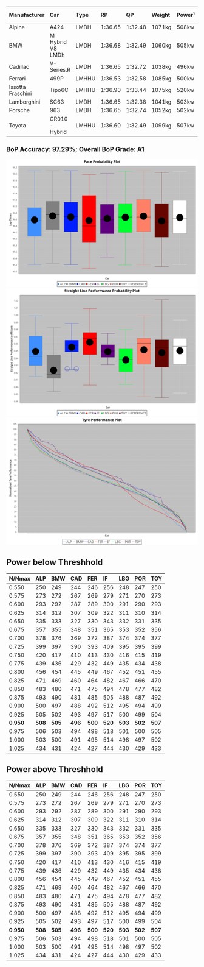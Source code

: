|Manufacturer|Car|Type|RP|QP|Weight|Power¹|Threshhold|PINC|Power²|E/Stint|AVG Vmax|FDS|RDLC|L/Stint|BOP-Grade|ModelAccuracy|ModelPoints|Match%|
|:-|:-|:-|:-|:-|:-|:-|:-|:-|:-|:-|:-|:-|:-|:-|:-|:-|:-|:-|
|Alpine|A424|LMDH|1:36.65|1:32.48|1071kg|508kw|210.0kph|0%|508kw|903MJ|292.95kph|-|0.99|37|~A1|81.46%|523|100.00%|
|BMW|M Hybrid V8 LMDh|LMDH|1:36.68|1:32.49|1060kg|505kw|210.0kph|0%|505kw|891MJ|289.02kph|-|1.01|37|~A1|98.60%|1690|100.00%|
|Cadillac|V-Series.R|LMDH|1:36.65|1:32.72|1038kg|496kw|210.0kph|0%|496kw|871MJ|293.34kph|-|1.02|37|~A1|98.38%|1765|97.91%|
|Ferrari|499P|LMHHU|1:36.53|1:32.58|1085kg|500kw|210.0kph|0%|500kw|885MJ|293.83kph|190kph|1.01|37|~A1|92.24%|2247|97.67%|
|Issotta Fraschini|Tipo6C|LMHHU|1:36.90|1:33.44|1075kg|520kw|210.0kph|0%|520kw|922MJ|293.62kph|190kph|1.04|37|+B1|66.67%|96|86.19%|
|Lamborghini|SC63|LMDH|1:36.65|1:32.38|1041kg|503kw|210.0kph|0%|503kw|884MJ|291.77kph|-|1.05|37|~A1|96.77%|419|96.54%|
|Porsche|963|LMDH|1:36.65|1:32.74|1052kg|502kw|210.0kph|0%|502kw|887MJ|293.51kph|-|1.01|37|~A1|96.81%|5438|100.00%|
|Toyota|GR010 - Hybrid|LMHHU|1:36.60|1:32.49|1099kg|507kw|210.0kph|0%|507kw|903MJ|291.65kph|190kph|1.00|37|~A1|86.04%|1751|100.00%|

### BoP Accuracy: 97.29%; Overall BoP Grade: A1
![PACECHART](./IMG/ACOMETHOD.png)
![STRAIGHTLINEPERFORMANCECHART](./IMG/ACOMETHOD_sp.png)
![TYREPERFORMANCECHART](./IMG/ACOMETHOD_tw.png)

## Power below Threshhold
|N/Nmax|ALP|BMW|CAD|FER|IF|LBG|POR|TOY|
|:-|:-|:-|:-|:-|:-|:-|:-|:-|
|0.550|250|249|244|246|256|248|247|250|
|0.575|273|272|267|269|279|271|270|273|
|0.600|293|292|287|289|300|291|290|293|
|0.625|314|312|307|309|322|311|310|314|
|0.650|335|333|327|330|343|332|331|335|
|0.675|357|355|348|351|365|353|352|356|
|0.700|378|376|369|372|387|374|374|377|
|0.725|399|397|390|393|409|395|395|399|
|0.750|420|417|410|413|430|416|415|419|
|0.775|439|436|429|432|449|435|434|438|
|0.800|456|454|445|449|467|452|451|455|
|0.825|471|469|460|464|482|467|466|470|
|0.850|483|480|471|475|494|478|477|482|
|0.875|493|490|481|485|505|488|487|492|
|0.900|500|497|488|492|512|495|494|499|
|0.925|505|502|493|497|517|500|499|504|
|**0.950**|**508**|**505**|**496**|**500**|**520**|**503**|**502**|**507**|
|0.975|506|503|494|498|518|501|500|505|
|1.000|503|500|491|495|514|498|497|502|
|1.025|434|431|424|427|444|430|429|433|

## Power above Threshhold
|N/Nmax|ALP|BMW|CAD|FER|IF|LBG|POR|TOY|
|:-|:-|:-|:-|:-|:-|:-|:-|:-|
|0.550|250|249|244|246|256|248|247|250|
|0.575|273|272|267|269|279|271|270|273|
|0.600|293|292|287|289|300|291|290|293|
|0.625|314|312|307|309|322|311|310|314|
|0.650|335|333|327|330|343|332|331|335|
|0.675|357|355|348|351|365|353|352|356|
|0.700|378|376|369|372|387|374|374|377|
|0.725|399|397|390|393|409|395|395|399|
|0.750|420|417|410|413|430|416|415|419|
|0.775|439|436|429|432|449|435|434|438|
|0.800|456|454|445|449|467|452|451|455|
|0.825|471|469|460|464|482|467|466|470|
|0.850|483|480|471|475|494|478|477|482|
|0.875|493|490|481|485|505|488|487|492|
|0.900|500|497|488|492|512|495|494|499|
|0.925|505|502|493|497|517|500|499|504|
|**0.950**|**508**|**505**|**496**|**500**|**520**|**503**|**502**|**507**|
|0.975|506|503|494|498|518|501|500|505|
|1.000|503|500|491|495|514|498|497|502|
|1.025|434|431|424|427|444|430|429|433|
